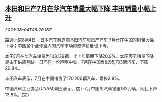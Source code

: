 <!--1628065862000-->
[本田和日产7月在华汽车销量大幅下降 丰田销量小幅上升](https://cn.reuters.com/article/honda-nissan-china-sale-0804-idCNKBS2F50U7)
------

<div><i>2021-08-04T08:26:18Z</i></div><p>路透北京8月4日 - 日本汽车制造商本田汽车和日产汽车 7月份在中国的销量大幅下滑；中国这个全球最大的汽车市场的整体销量也下降。</p><p>本田7月在华汽车销量为108,139辆，比上年同期下降20.9%。本田表示销量下降是由于供应短缺。日产在一份声明中说，7月在中国售出95,783辆汽车，下降20.8%。</p><p>丰田汽车表示，7月在中国销售了170,200辆汽车，增长2.8%。</p><p>中国汽车工业协会(CAAM)周三表示，估计7月中国的汽车销量182万辆，同比下降13.8%。(完)</p>
